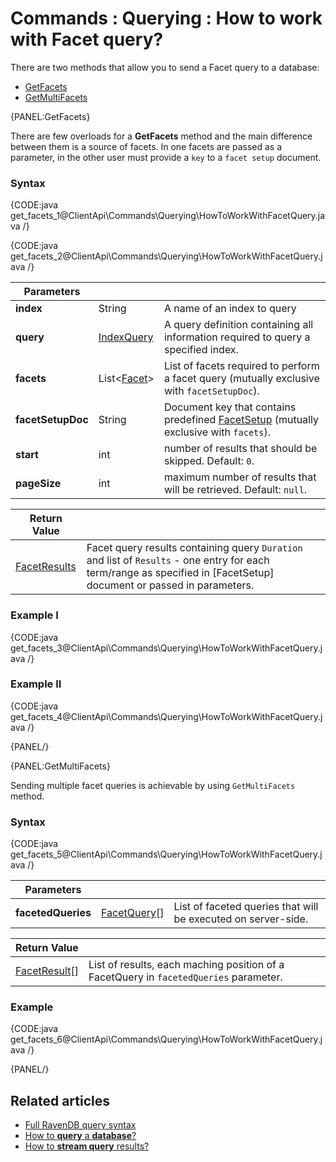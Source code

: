 # Commands : Querying : How to work with Facet query?

There are two methods that allow you to send a Facet query to a database:   
- [GetFacets](../../../client-api/commands/querying/how-to-work-with-facet-query#getfacets)    
- [GetMultiFacets](../../../client-api/commands/querying/how-to-work-with-facet-query#getmultifacets)   

{PANEL:GetFacets}

There are few overloads for a **GetFacets** method and the main difference between them is a source of facets. In one facets are passed as a parameter, in the other user must provide a `key` to a `facet setup` document.

### Syntax

{CODE:java get_facets_1@ClientApi\Commands\Querying\HowToWorkWithFacetQuery.java /}

{CODE:java get_facets_2@ClientApi\Commands\Querying\HowToWorkWithFacetQuery.java /}

| Parameters | | |
| ------------- | ------------- | ----- |
| **index** | String | A name of an index to query |
| **query** | [IndexQuery]() | A query definition containing all information required to query a specified index. |
| **facets** | List<[Facet]()> | List of facets required to perform a facet query (mutually exclusive with `facetSetupDoc`). |
| **facetSetupDoc** | String | Document key that contains predefined [FacetSetup]() (mutually exclusive with `facets`). |
| **start** | int | number of results that should be skipped. Default: `0`. |
| **pageSize** | int | maximum number of results that will be retrieved. Default: `null`. |

| Return Value | |
| ------------- | ----- |
| [FacetResults]() | Facet query results containing query `Duration` and list of `Results` - one entry for each term/range as specified in [FacetSetup] document or passed in parameters. |

### Example I

{CODE:java get_facets_3@ClientApi\Commands\Querying\HowToWorkWithFacetQuery.java /}

### Example II

{CODE:java get_facets_4@ClientApi\Commands\Querying\HowToWorkWithFacetQuery.java /}

{PANEL/}

{PANEL:GetMultiFacets}

Sending multiple facet queries is achievable by using `GetMultiFacets` method.

### Syntax

{CODE:java get_facets_5@ClientApi\Commands\Querying\HowToWorkWithFacetQuery.java /}

| Parameters | | |
| ------------- | ------------- | ----- |
| **facetedQueries** | [FacetQuery]()[] | List of faceted queries that will be executed on server-side. |

| Return Value | |
| ------------- | ----- |
| [FacetResult]()[] | List of results, each maching position of a FacetQuery in `facetedQueries` parameter. |

### Example

{CODE:java get_facets_6@ClientApi\Commands\Querying\HowToWorkWithFacetQuery.java /}

{PANEL/}

## Related articles

- [Full RavenDB query syntax](../../../Indexes/full-query-syntax)   
- [How to **query** a **database**?](../../../client-api/commands/querying/how-to-query-a-database)   
- [How to **stream query** results?](../../../client-api/commands/querying/how-to-stream-query-results)   
